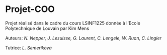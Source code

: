 # Projet-COO

Projet réalisé dans le cadre du cours LSINF1225 donnée à l'Ecole Polytechnique de Louvain par Kim Mens

Auteurs: *N. Nepper, J. Lesuisse, G. Laurent, C. Lengele, W. Ruan, C. Lingier* 

Tutrice: *L. Semerikova*
